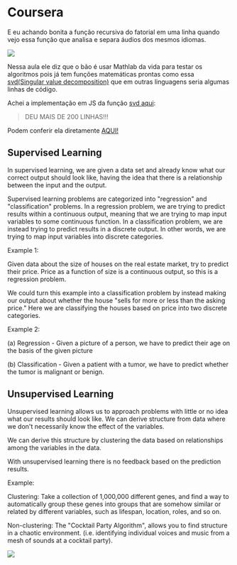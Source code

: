 # Coursera

E eu achando bonita a função recursiva do fatorial em uma linha quando vejo essa função que analisa e separa áudios dos mesmos idiomas.

![](https://raw.githubusercontent.com/suissa/estudos-sobre-inteligencia-artificial/master/assets/images/oneline.png)


Nessa aula ele diz que o bão é usar Mathlab da vida para testar os algoritmos pois já tem funções matemáticas prontas como essa [svd(Singular value decomposition)](https://en.wikipedia.org/wiki/Singular_value_decomposition) que em outras linguagens seria algumas linhas de código.

Achei a implementação em JS da função [svd aqui](http://www.numericjs.com/lib/numeric-1.2.6.js):

> DEU MAIS DE 200 LINHAS!!!

Podem conferir ela diretamente [AQUI!](https://github.com/suissa/estudos-sobre-inteligencia-artificial/blob/master/estudos/svd.js)


## Supervised Learning

In supervised learning, we are given a data set and already know what our correct output should look like, having the idea that there is a relationship between the input and the output.

Supervised learning problems are categorized into "regression" and "classification" problems. In a regression problem, we are trying to predict results within a continuous output, meaning that we are trying to map input variables to some continuous function. In a classification problem, we are instead trying to predict results in a discrete output. In other words, we are trying to map input variables into discrete categories.

Example 1:

Given data about the size of houses on the real estate market, try to predict their price. Price as a function of size is a continuous output, so this is a regression problem.

We could turn this example into a classification problem by instead making our output about whether the house "sells for more or less than the asking price." Here we are classifying the houses based on price into two discrete categories.

Example 2:

(a) Regression - Given a picture of a person, we have to predict their age on the basis of the given picture

(b) Classification - Given a patient with a tumor, we have to predict whether the tumor is malignant or benign.

## Unsupervised Learning

Unsupervised learning allows us to approach problems with little or no idea what our results should look like. We can derive structure from data where we don't necessarily know the effect of the variables.

We can derive this structure by clustering the data based on relationships among the variables in the data.

With unsupervised learning there is no feedback based on the prediction results.

Example:

Clustering: Take a collection of 1,000,000 different genes, and find a way to automatically group these genes into groups that are somehow similar or related by different variables, such as lifespan, location, roles, and so on.

Non-clustering: The "Cocktail Party Algorithm", allows you to find structure in a chaotic environment. (i.e. identifying individual voices and music from a mesh of sounds at a cocktail party).

![](https://raw.githubusercontent.com/suissa/estudos-sobre-inteligencia-artificial/master/assets/images/hipo.png)
